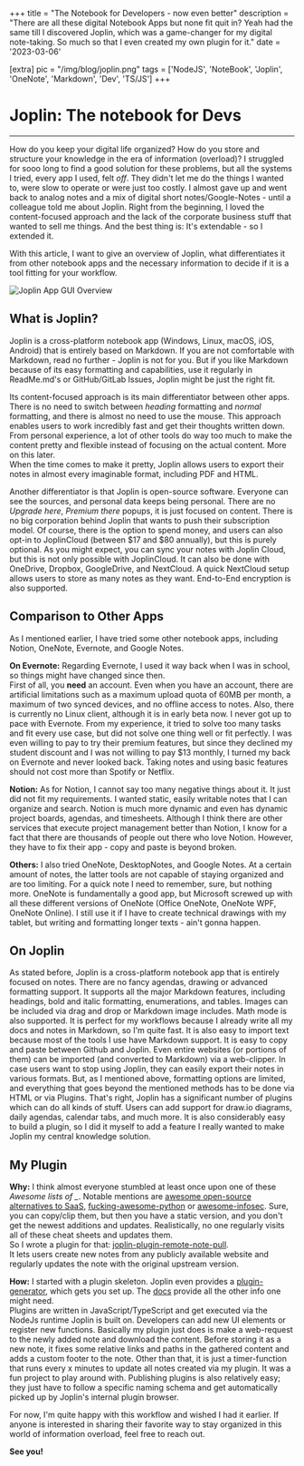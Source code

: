 +++
title = "The Notebook for Developers - now even better"
description = "There are all these digital Notebook Apps but none fit quit in? Yeah had the same till I discovered Joplin, which was a game-changer for my digital note-taking. So much so that I even created my own plugin for it."
date = '2023-03-06'

[extra]
pic = "/img/blog/joplin.png"
tags = ['NodeJS', 'NoteBook', 'Joplin', 'OneNote', 'Markdown', 'Dev', 'TS/JS']
+++

# Joplin: The notebook for Devs
---
How do you keep your digital life organized? How do you store and structure your knowledge in the era of information (overload)? I struggled for sooo long to find a good solution for these problems, but all the systems I tried, every app I used, felt *off*. They didn't let me do the things I wanted to, were slow to operate or were just too costly. I almost gave up and went back to analog notes and a mix of digital short notes/Google-Notes - until a colleague told me about Joplin. Right from the beginning, I loved the content-focused approach and the lack of the corporate business stuff that wanted to sell me things. And the best thing is: It's extendable - so I extended it.  

With this article, I want to give an overview of Joplin, what differentiates it from other notebook apps and the necessary information to decide if it is a tool fitting for your workflow.

![Joplin App GUI Overview](/img/blog/joplin.png)

## What is Joplin?
Joplin is a cross-platform notebook app (Windows, Linux, macOS, iOS, Android) that is entirely based on Markdown. If you are not comfortable with Markdown, read no further - Joplin is not for you. But if you like Markdown because of its easy formatting and capabilities, use it regularly in ReadMe.md's or GitHub/GitLab Issues, Joplin might be just the right fit.

Its content-focused approach is its main differentiator between other apps. There is no need to switch between *heading* formatting and *normal* formatting, and there is almost no need to use the mouse. This approach enables users to work incredibly fast and get their thoughts written down. From personal experience, a lot of other tools do way too much to make the content pretty and flexible instead of focusing on the actual content. More on this later.  
When the time comes to make it pretty, Joplin allows users to export their notes in almost every imaginable format, including PDF and HTML.

Another differentiator is that Joplin is open-source software. Everyone can see the sources, and personal data keeps being personal. There are no *Upgrade here*, *Premium there* popups, it is just focused on content. There is no big corporation behind Joplin that wants to push their subscription model. Of course, there is the option to spend money, and users can also opt-in to JoplinCloud (between \$17 and \$80 annually), but this is purely optional. As you might expect, you can sync your notes with Joplin Cloud, but this is not only possible with JoplinCloud. It can also be done with OneDrive, Dropbox, GoogleDrive, and NextCloud. A quick NextCloud setup allows users to store as many notes as they want. End-to-End encryption is also supported.

## Comparison to Other Apps
As I mentioned earlier, I have tried some other notebook apps, including Notion, OneNote, Evernote, and Google Notes.

**On Evernote:**
Regarding Evernote, I used it way back when I was in school, so things might have changed since then.  
First of all, you **need** an account. Even when you have an account, there are artificial limitations such as a maximum upload quota of 60MB per month, a maximum of two synced devices, and no offline access to notes. Also, there is currently no Linux client, although it is in early beta now. I never got up to pace with Evernote. From my experience, it tried to solve too many tasks and fit every use case, but did not solve one thing well or fit perfectly. I was even willing to pay to try their premium features, but since they declined my student discount and I was not willing to pay $13 monthly, I turned my back on Evernote and never looked back. Taking notes and using basic features should not cost more than Spotify or Netflix.

**Notion:**
As for Notion, I cannot say too many negative things about it. It just did not fit my requirements. I wanted static, easily writable notes that I can organize and search. Notion is much more dynamic and even has dynamic project boards, agendas, and timesheets. Although I think there are other services that execute project management better than Notion, I know for a fact that there are thousands of people out there who love Notion. However, they have to fix their app - copy and paste is beyond broken.

**Others:**
I also tried OneNote, DesktopNotes, and Google Notes. At a certain amount of notes, the latter tools are not capable of staying organized and are too limiting. For a quick note I need to remember, sure, but nothing more. OneNote is fundamentally a good app, but Microsoft screwed up with all these different versions of OneNote (Office OneNote, OneNote WPF, OneNote Online). I still use it if I have to create technical drawings with my tablet, but writing and formatting longer texts - ain't gonna happen.


## On Joplin
As stated before, Joplin is a cross-platform notebook app that is entirely focused on notes. There are no fancy agendas, drawing or advanced formatting support. It supports all the major Markdown features, including headings, bold and italic formatting, enumerations, and tables. Images can be included via drag and drop or Markdown image includes. Math mode is also supported. It is perfect for my workflows because I already write all my docs and notes in Markdown, so I'm quite fast. It is also easy to import text because most of the tools I use have Markdown support. It is easy to copy and paste between Github and Joplin. Even entire websites (or portions of them) can be imported (and converted to Markdown) via a web-clipper. In case users want to stop using Joplin, they can easily export their notes in various formats. But, as I mentioned above, formatting options are limited, and everything that goes beyond the mentioned methods has to be done via HTML or via Plugins. That's right, Joplin has a significant number of plugins which can do all kinds of stuff. Users can add support for draw.io diagrams, daily agendas, calendar tabs, and much more. It is also considerably easy to build a plugin, so I did it myself to add a feature I really wanted to make Joplin my central knowledge solution.

## My Plugin
**Why:** I think almost everyone stumbled at least once upon one of these *Awesome lists of _*. Notable mentions are [awesome open-source alternatives to SaaS](https://github.com/RunaCapital/awesome-oss-alternatives/#awesome-open-source-alternatives-to-saas), [fucking-awesome-python](https://github.com/trananhkma/fucking-awesome-python/#fucking-awesome-python) or [awesome-infosec](https://github.com/onlurking/awesome-infosec#awesome-infosec). Sure, you can copy/clip them, but then you have a static version, and you don't get the newest additions and updates. Realistically, no one regularly visits all of these cheat sheets and updates them.  
So I wrote a plugin for that: [joplin-plugin-remote-note-pull](https://github.com/hegerdes/joplin-plugin-remote-note-pull).  
It lets users create new notes from any publicly available website and regularly updates the note with the original upstream version.

**How:** I started with a plugin skeleton. Joplin even provides a [plugin-generator](https://github.com/laurent22/joplin/tree/dev/packages/generator-joplin), which gets you set up. The [docs](https://joplinapp.org/api/get_started/plugins/) provide all the other info one might need.  
Plugins are written in JavaScript/TypeScript and get executed via the NodeJs runtime Joplin is built on. Developers can add new UI elements or register new functions. Basically my plugin just does is make a web-request to the newly added note and download the content. Before storing it as a new note, it fixes some relative links and paths in the gathered content and adds a custom footer to the note. Other than that, it is just a timer-function that runs every x minutes to update all notes created via my plugin. It was a fun project to play around with. Publishing plugins is also relatively easy; they just have to follow a specific naming schema and get automatically picked up by Joplin's internal plugin browser.

For now, I'm quite happy with this workflow and wished I had it earlier. If anyone is interested in sharing their favorite way to stay organized in this world of information overload, feel free to reach out.

**See you!**
